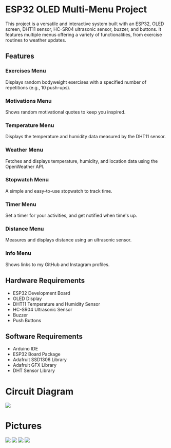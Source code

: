 



# **ESP32 OLED Multi-Menu Project**
This project is a versatile and interactive system built with an ESP32, OLED screen, DHT11 sensor, HC-SR04 ultrasonic sensor, buzzer, and buttons. It features multiple menus offering a variety of functionalities, from exercise routines to weather updates.

## Features
### Exercises Menu
Displays random bodyweight exercises with a specified number of repetitions (e.g., 10 push-ups).

### **Motivations Menu**
Shows random motivational quotes to keep you inspired.

### **Temperature Menu**
Displays the temperature and humidity data measured by the DHT11 sensor.

### **Weather Menu**
Fetches and displays temperature, humidity, and location data using the OpenWeather API.

### **Stopwatch Menu**
A simple and easy-to-use stopwatch to track time.

### **Timer Menu**
Set a timer for your activities, and get notified when time's up.

### **Distance Menu**
Measures and displays distance using an ultrasonic sensor.

### **Info Menu**
Shows links to my GitHub and Instagram profiles.


## **Hardware Requirements**
- ESP32 Development Board
- OLED Display
- DHT11 Temperature and Humidity Sensor
- HC-SR04 Ultrasonic Sensor
- Buzzer
- Push Buttons
  
## **Software Requirements**
- Arduino IDE
- ESP32 Board Package
- Adafruit SSD1306 Library
- Adafruit GFX Library
- DHT Sensor Library




# **Circuit Diagram**
![](https://github.com/ibrahim200406/esp32Project/blob/main/diagram.png)

# **Pictures**

![](https://github.com/ibrahim200406/ESP32OledMulti-MenuProject/blob/main/2.jpg)
![](https://github.com/ibrahim200406/ESP32OledMulti-MenuProject/blob/main/3.jpg)
![](https://github.com/ibrahim200406/ESP32OledMulti-MenuProject/blob/main/6.jpg)
![](https://github.com/ibrahim200406/ESP32OledMulti-MenuProject/blob/main/4.jpg)

